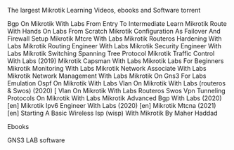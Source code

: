 

The largest Mikrotik Learning Videos, ebooks and Software torrent


Bgp On Mikrotik With Labs   From Entry To Intermediate
Learn Mikrotik Route With Hands On Labs From Scratch
Mikrotik Configuration As Failover And Firewall Setup
Mikrotik Mtcre With Labs
Mikrotik Routeros Hardening With Labs
Mikrotik Routing Engineer With Labs
Mikrotik Security Engineer With Labs
Mikrotik Switching   Spanning Tree Protocol
Mikrotik Traffic Control With Labs (2019)
Mikrotik Capsman With Labs
Mikrotik Labs For Beginners
Mikrotik Monitoring With Labs
Mikrotik Network Associate With Labs
Mikrotik Network Management With Labs
Mikrotik On Gns3 For Labs Emulation
Ospf On Mikrotik With Labs
Vlan On Mikrotik With Labs (routeros & Swos) (2020) [
Vlan On Mikrotik With Labs Routeros Swos
Vpn Tunneling Protocols On Mikrotik With Labs
Mikrotik Advanced Bgp With Labs (2020) [en]
Mikrotik Ipv6 Engineer With Labs (2020) [en]
Mikrotik Mtcna (2021) [en]
Starting A Basic Wireless Isp (wisp) With Mikrotik 
By Maher Haddad

Ebooks 

GNS3 LAB software 
